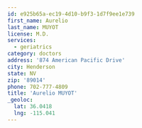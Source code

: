 ```yaml
---
id: e925b65a-ec19-4d10-b9f3-1d7f9ee1e739
first_name: Aurelio
last_name: MUYOT
license: M.D.
services:
  - geriatrics
category: doctors
address: '874 American Pacific Drive'
city: Henderson
state: NV
zip: '89014'
phone: 702-777-4809
title: 'Aurelio MUYOT'
_geoloc:
  lat: 36.0418
  lng: -115.041
---
```

